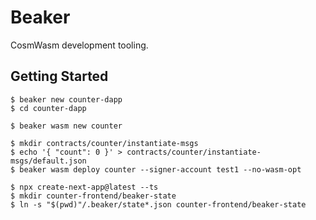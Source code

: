 # Beaker

CosmWasm development tooling.


## Getting Started

```
$ beaker new counter-dapp
$ cd counter-dapp
```

```
$ beaker wasm new counter
```

```
$ mkdir contracts/counter/instantiate-msgs
$ echo '{ "count": 0 }' > contracts/counter/instantiate-msgs/default.json
$ beaker wasm deploy counter --signer-account test1 --no-wasm-opt
```
```
$ npx create-next-app@latest --ts 
$ mkdir counter-frontend/beaker-state
$ ln -s "$(pwd)"/.beaker/state*.json counter-frontend/beaker-state
```
